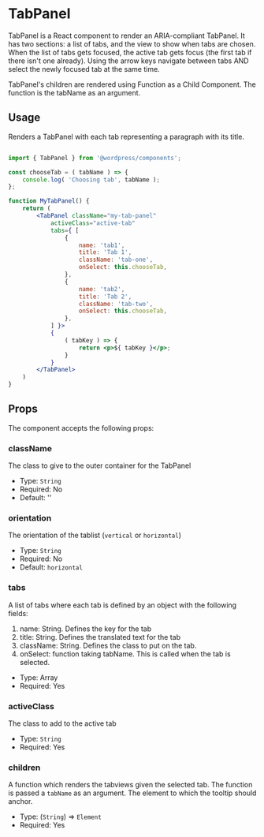 TabPanel
=======

TabPanel is a React component to render an ARIA-compliant TabPanel. It has two sections: a list of tabs, and the view to show when tabs are chosen. When the list of tabs gets focused, the active tab gets focus (the first tab if there isn't one already). Using the arrow keys navigate between tabs AND select the newly focused tab at the same time.

TabPanel's children are rendered using Function as a Child Component. The function is the tabName as an argument.

## Usage

Renders a TabPanel with each tab representing a paragraph with its title.

```jsx

import { TabPanel } from '@wordpress/components';

const chooseTab = ( tabName ) => {
	console.log( 'Choosing tab', tabName );
};

function MyTabPanel() {
	return (
		<TabPanel className="my-tab-panel"
			activeClass="active-tab"
			tabs={ [
				{
					name: 'tab1',
					title: 'Tab 1',
					className: 'tab-one',
					onSelect: this.chooseTab,
				},
				{
					name: 'tab2',
					title: 'Tab 2',
					className: 'tab-two',
					onSelect: this.chooseTab,
				},
			] }>
			{
				( tabKey ) => {
					return <p>${ tabKey }</p>;
				}
			}
		</TabPanel>
	)
}
```

## Props

The component accepts the following props:

### className

The class to give to the outer container for the TabPanel

- Type: `String`
- Required: No
- Default: ''

### orientation

The orientation of the tablist (`vertical` or `horizontal`)

- Type: `String`
- Required: No
- Default: `horizontal`

### tabs

A list of tabs where each tab is defined by an object with the following fields:

1. name: String. Defines the key for the tab
2. title: String. Defines the translated text for the tab
3. className: String. Defines the class to put on the tab.
4. onSelect: function taking tabName. This is called when the tab is selected.

- Type: Array
- Required: Yes

### activeClass

The class to add to the active tab

- Type: `String`
- Required: Yes

### children

A function which renders the tabviews given the selected tab. The function is passed a `tabName` as an argument.
The element to which the tooltip should anchor.

- Type: (`String`) => `Element`
- Required: Yes
